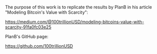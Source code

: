 The purpose of this work is to replicate the results by PlanB in his article "Modeling Bitcoin's Value with Scarcity":

https://medium.com/@100trillionUSD/modeling-bitcoins-value-with-scarcity-91fa0fc03e25

PlanB's GitHub page:

https://github.com/100trillionUSD